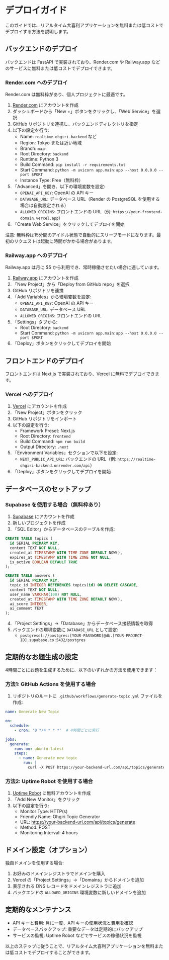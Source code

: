 # デプロイガイド

このガイドでは、リアルタイム大喜利アプリケーションを無料または低コストでデプロイする方法を説明します。

## バックエンドのデプロイ

バックエンドは FastAPI で実装されており、Render.com や Railway.app などのサービスに無料または低コストでデプロイできます。

### Render.com へのデプロイ

Render.com は無料枠があり、個人プロジェクトに最適です。

1. [Render.com](https://render.com) にアカウントを作成
2. ダッシュボードから「New +」ボタンをクリックし、「Web Service」を選択
3. GitHub リポジトリを連携し、バックエンドディレクトリを指定
4. 以下の設定を行う:
   - Name: `realtime-ohgiri-backend` など
   - Region: Tokyo または近い地域
   - Branch: `main`
   - Root Directory: `backend`
   - Runtime: Python 3
   - Build Command: `pip install -r requirements.txt`
   - Start Command: `python -m uvicorn app.main:app --host 0.0.0.0 --port $PORT`
   - Instance Type: Free（無料枠）
5. 「Advanced」を開き、以下の環境変数を設定:
   - `OPENAI_API_KEY`: OpenAI の API キー
   - `DATABASE_URL`: データベース URL（Render の PostgreSQL を使用する場合は自動設定される）
   - `ALLOWED_ORIGINS`: フロントエンドの URL（例: `https://your-frontend-domain.vercel.app`）
6. 「Create Web Service」をクリックしてデプロイを開始

注意: 無料枠は15分間のアイドル状態で自動的にスリープモードになります。最初のリクエストは起動に時間がかかる場合があります。

### Railway.app へのデプロイ

Railway.app は月に $5 から利用でき、常時稼働させたい場合に適しています。

1. [Railway.app](https://railway.app) にアカウントを作成
2. 「New Project」から「Deploy from GitHub repo」を選択
3. GitHub リポジトリを連携
4. 「Add Variables」から環境変数を設定:
   - `OPENAI_API_KEY`: OpenAI の API キー
   - `DATABASE_URL`: データベース URL
   - `ALLOWED_ORIGINS`: フロントエンドの URL
5. 「Settings」タブから:
   - Root Directory: `backend`
   - Start Command: `python -m uvicorn app.main:app --host 0.0.0.0 --port $PORT`
6. 「Deploy」ボタンをクリックしてデプロイを開始

## フロントエンドのデプロイ

フロントエンドは Next.js で実装されており、Vercel に無料でデプロイできます。

### Vercel へのデプロイ

1. [Vercel](https://vercel.com) にアカウントを作成
2. 「New Project」ボタンをクリック
3. GitHub リポジトリをインポート
4. 以下の設定を行う:
   - Framework Preset: Next.js
   - Root Directory: `frontend`
   - Build Command: `npm run build`
   - Output Directory: `.next`
5. 「Environment Variables」セクションで以下を設定:
   - `NEXT_PUBLIC_API_URL`: バックエンドの URL（例: `https://realtime-ohgiri-backend.onrender.com/api`）
6. 「Deploy」ボタンをクリックしてデプロイを開始

## データベースのセットアップ

### Supabase を使用する場合（無料枠あり）

1. [Supabase](https://supabase.com) にアカウントを作成
2. 新しいプロジェクトを作成
3. 「SQL Editor」からデータベースのテーブルを作成:

```sql
CREATE TABLE topics (
  id SERIAL PRIMARY KEY,
  content TEXT NOT NULL,
  created_at TIMESTAMP WITH TIME ZONE DEFAULT NOW(),
  expires_at TIMESTAMP WITH TIME ZONE NOT NULL,
  is_active BOOLEAN DEFAULT TRUE
);

CREATE TABLE answers (
  id SERIAL PRIMARY KEY,
  topic_id INTEGER REFERENCES topics(id) ON DELETE CASCADE,
  content TEXT NOT NULL,
  user_name VARCHAR(100) NOT NULL,
  created_at TIMESTAMP WITH TIME ZONE DEFAULT NOW(),
  ai_score INTEGER,
  ai_comment TEXT
);
```

4. 「Project Settings」→「Database」からデータベース接続情報を取得
5. バックエンドの環境変数に `DATABASE_URL` として設定:
   - `postgresql://postgres:[YOUR-PASSWORD]@db.[YOUR-PROJECT-ID].supabase.co:5432/postgres`

## 定期的なお題生成の設定

4時間ごとにお題を生成するために、以下のいずれかの方法を使用できます：

### 方法1: GitHub Actions を使用する場合

1. リポジトリのルートに `.github/workflows/generate-topic.yml` ファイルを作成:

```yaml
name: Generate New Topic

on:
  schedule:
    - cron: '0 */4 * * *'  # 4時間ごとに実行

jobs:
  generate:
    runs-on: ubuntu-latest
    steps:
      - name: Generate new topic
        run: |
          curl -X POST https://your-backend-url.com/api/topics/generate
```

### 方法2: Uptime Robot を使用する場合

1. [Uptime Robot](https://uptimerobot.com/) に無料アカウントを作成
2. 「Add New Monitor」をクリック
3. 以下の設定を行う:
   - Monitor Type: HTTP(s)
   - Friendly Name: Ohgiri Topic Generator
   - URL: https://your-backend-url.com/api/topics/generate
   - Method: POST
   - Monitoring Interval: 4 hours

## ドメイン設定（オプション）

独自ドメインを使用する場合:

1. お好みのドメインレジストラでドメインを購入
2. Vercel の「Project Settings」→「Domains」からドメインを追加
3. 表示される DNS レコードをドメインレジストラに追加
4. バックエンドの `ALLOWED_ORIGINS` 環境変数に新しいドメインを追加

## 定期的なメンテナンス

- API キーと費用: 月に一度、API キーの使用状況と費用を確認
- データベースバックアップ: 重要なデータは定期的にバックアップ
- サービスの監視: Uptime Robot などでサービスの稼働状況を監視

以上のステップに従うことで、リアルタイム大喜利アプリケーションを無料または低コストでデプロイすることができます。 